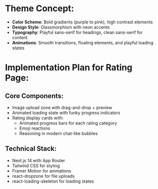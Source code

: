 # Theme Concept:
*   **Color Scheme**: Bold gradients (purple to pink), high contrast elements
*   **Design Style**: Glassmorphism with neon accents
*   **Typography**: Playful sans-serif for headings, clean sans-serif for content
*   **Animations**: Smooth transitions, floating elements, and playful loading states

# Implementation Plan for Rating Page:
## Core Components:
*   Image upload zone with drag-and-drop + preview
*   Animated loading state with funky progress indicators
*   Rating display cards with:
    *   Animated progress bars for each rating category
    *   Emoji reactions
    *   Reasoning in modern chat-like bubbles

## Technical Stack:
*   Next.js 14 with App Router
*   Tailwind CSS for styling
*   Framer Motion for animations
*   react-dropzone for file uploads
*   react-loading-skeleton for loading states